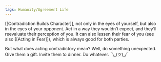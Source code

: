 ```yaml
---
tags: Humanity/Agreement Life 
---
```


[[Contradiction Builds Character]], not only in the eyes of yourself, but also in the eyes of your opponent. Act in a way they wouldn’t expect, and they’ll reevaluate their perception of you. It can also lessen their fear of you (see also [[Acting in Fear]]), which is always good for both parties.

But what does acting contradictory mean? Well, do something unexpected. Give them a gift. Invite them to dinner. Do whatever. ¯\\\_(ツ)\_/¯
